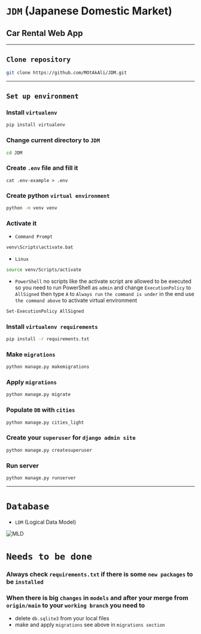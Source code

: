 # `JDM` (Japanese Domestic Market)
## Car Rental Web App

<hr>

## `Clone repository`
```bash
git clone https://github.com/MOtAkAli/JDM.git
```

<hr>

## `Set up environment`
### Install `virtualenv`
```bash
pip install virtualenv
```
### Change current directory to `JDM`
```bash
cd JDM
```
### Create `.env` file and fill it
```
cat .env-example > .env
```
### Create python `virtual environment`
```bash
python -m venv venv
```
### Activate it
- `Command Prompt`
```bash
venv\Scripts\activate.bat
```
- `Linux`
```bash
source venv/Scripts/activate
```
- `PowerShell`
no scripts like the activate script are allowed to be executed so you need to run PowerShell as `admin` and change `ExecutionPolicy` to `AllSigned` then type `A` to `Always run` `the command is under` in the end use `the command above` to activate virtual environment
```bash
Set-ExecutionPolicy AllSigned
```
### Install `virtualenv requirements`
```bash
pip install -r requirements.txt
```
### Make `migrations`
```bash
python manage.py makemigrations
```
### Apply `migrations`
```bash
python manage.py migrate
```
### Populate `DB` with `cities`
```bash
python manage.py cities_light
```
### Create your `superuser` for `django admin site`
```bash
python manage.py createsuperuser
```
### Run server
```bash
python manage.py runserver
```

<hr>

# `Database`
- `LDM` (Logical Data Model)

![MLD](https://user-images.githubusercontent.com/79842485/170586342-046faf28-5a12-43ec-9c5d-6184c542a64d.png)

# `Needs to be done`
### Always check `requirements.txt` if there is some `new packages` to be `installed`
### When there is big `changes` in `models` and after your merge from `origin/main` to your `working branch` you need to 
- delete `db.sqlite3` from your local files
- make and apply `migrations` see above in `migrations section`
